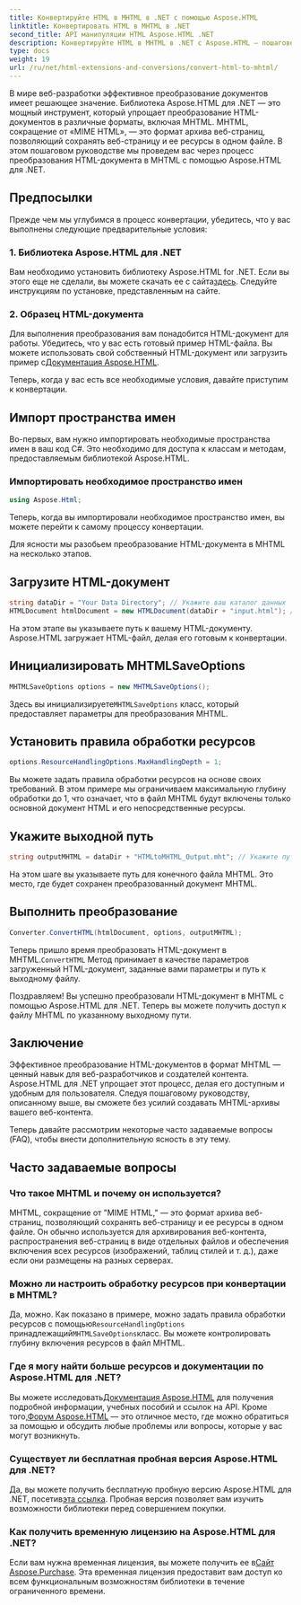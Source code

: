 ```yaml
---
title: Конвертируйте HTML в MHTML в .NET с помощью Aspose.HTML
linktitle: Конвертировать HTML в MHTML в .NET
second_title: API манипуляции HTML Aspose.HTML .NET
description: Конвертируйте HTML в MHTML в .NET с Aspose.HTML — пошаговое руководство по эффективному архивированию веб-контента. Узнайте, как использовать Aspose.HTML для .NET для создания архивов MHTML.
type: docs
weight: 19
url: /ru/net/html-extensions-and-conversions/convert-html-to-mhtml/
---
```


В мире веб-разработки эффективное преобразование документов имеет решающее значение. Библиотека Aspose.HTML для .NET — это мощный инструмент, который упрощает преобразование HTML-документов в различные форматы, включая MHTML. MHTML, сокращение от «MIME HTML», — это формат архива веб-страниц, позволяющий сохранять веб-страницу и ее ресурсы в одном файле. В этом пошаговом руководстве мы проведем вас через процесс преобразования HTML-документа в MHTML с помощью Aspose.HTML для .NET.

## Предпосылки

Прежде чем мы углубимся в процесс конвертации, убедитесь, что у вас выполнены следующие предварительные условия:

### 1. Библиотека Aspose.HTML для .NET

 Вам необходимо установить библиотеку Aspose.HTML for .NET. Если вы этого еще не сделали, вы можете скачать ее с сайта[здесь](https://releases.aspose.com/html/net/). Следуйте инструкциям по установке, представленным на сайте.

### 2. Образец HTML-документа

Для выполнения преобразования вам понадобится HTML-документ для работы. Убедитесь, что у вас есть готовый пример HTML-файла. Вы можете использовать свой собственный HTML-документ или загрузить пример с[Документация Aspose.HTML](https://reference.aspose.com/html/net/).

Теперь, когда у вас есть все необходимые условия, давайте приступим к конвертации.

## Импорт пространства имен

Во-первых, вам нужно импортировать необходимые пространства имен в ваш код C#. Это необходимо для доступа к классам и методам, предоставляемым библиотекой Aspose.HTML.

### Импортировать необходимое пространство имен

```csharp
using Aspose.Html;
```

Теперь, когда вы импортировали необходимое пространство имен, вы можете перейти к самому процессу конвертации.

Для ясности мы разобьем преобразование HTML-документа в MHTML на несколько этапов.

## Загрузите HTML-документ

```csharp
string dataDir = "Your Data Directory"; // Укажите ваш каталог данных
HTMLDocument htmlDocument = new HTMLDocument(dataDir + "input.html"); // Загрузите HTML-документ
```

На этом этапе вы указываете путь к вашему HTML-документу. Aspose.HTML загружает HTML-файл, делая его готовым к конвертации.

## Инициализировать MHTMLSaveOptions

```csharp
MHTMLSaveOptions options = new MHTMLSaveOptions();
```

 Здесь вы инициализируете`MHTMLSaveOptions` класс, который предоставляет параметры для преобразования MHTML.

## Установить правила обработки ресурсов

```csharp
options.ResourceHandlingOptions.MaxHandlingDepth = 1;
```

Вы можете задать правила обработки ресурсов на основе своих требований. В этом примере мы ограничиваем максимальную глубину обработки до 1, что означает, что в файл MHTML будут включены только основной документ HTML и его непосредственные ресурсы.

## Укажите выходной путь

```csharp
string outputMHTML = dataDir + "HTMLtoMHTML_Output.mht"; // Укажите путь к выходному файлу
```

На этом шаге вы указываете путь для конечного файла MHTML. Это место, где будет сохранен преобразованный документ MHTML.

## Выполнить преобразование

```csharp
Converter.ConvertHTML(htmlDocument, options, outputMHTML);
```

 Теперь пришло время преобразовать HTML-документ в MHTML.`ConvertHTML` Метод принимает в качестве параметров загруженный HTML-документ, заданные вами параметры и путь к выходному файлу.

Поздравляем! Вы успешно преобразовали HTML-документ в MHTML с помощью Aspose.HTML для .NET. Теперь вы можете получить доступ к файлу MHTML по указанному выходному пути.

## Заключение

Эффективное преобразование HTML-документов в формат MHTML — ценный навык для веб-разработчиков и создателей контента. Aspose.HTML для .NET упрощает этот процесс, делая его доступным и удобным для пользователя. Следуя пошаговому руководству, описанному выше, вы сможете без усилий создавать MHTML-архивы вашего веб-контента.

Теперь давайте рассмотрим некоторые часто задаваемые вопросы (FAQ), чтобы внести дополнительную ясность в эту тему.

## Часто задаваемые вопросы

### Что такое MHTML и почему он используется?

MHTML, сокращение от "MIME HTML," — это формат архива веб-страниц, позволяющий сохранять веб-страницу и ее ресурсы в одном файле. Он обычно используется для архивирования веб-контента, распространения веб-страниц в виде отдельных файлов и обеспечения включения всех ресурсов (изображений, таблиц стилей и т. д.), даже если они размещены на разных серверах.

### Можно ли настроить обработку ресурсов при конвертации в MHTML?

 Да, можно. Как показано в примере, можно задать правила обработки ресурсов с помощью`ResourceHandlingOptions` принадлежащий`MHTMLSaveOptions`класс. Вы можете контролировать глубину включения ресурсов в файл MHTML.

### Где я могу найти больше ресурсов и документации по Aspose.HTML для .NET?

 Вы можете исследовать[Документация Aspose.HTML](https://reference.aspose.com/html/net/) для получения подробной информации, учебных пособий и ссылок на API. Кроме того,[Форум Aspose.HTML](https://forum.aspose.com/) — это отличное место, где можно обратиться за помощью и обсудить любые проблемы или вопросы, которые у вас могут возникнуть.

### Существует ли бесплатная пробная версия Aspose.HTML для .NET?

 Да, вы можете получить бесплатную пробную версию Aspose.HTML для .NET, посетив[эта ссылка](https://releases.aspose.com/). Пробная версия позволяет вам изучить возможности библиотеки перед совершением покупки.

### Как получить временную лицензию на Aspose.HTML для .NET?

 Если вам нужна временная лицензия, вы можете получить ее в[Сайт Aspose.Purchase](https://purchase.aspose.com/temporary-license/). Эта временная лицензия предоставит вам доступ ко всем функциональным возможностям библиотеки в течение ограниченного времени.

